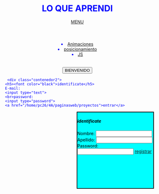 <!DOCTYPE html>
<html>
<head>
<tittle></tittle>
<style>
  
.contenedor{
        text-aling: center;
        background: Aqua; 
        border:2px solid black;
        height: 500px;
        width: 700px;
        float: left;

      }
.contenedor2{
        text-aling: center;
        background: Aqua;
        border:2px solid black;
        height: 250px;
        width: 250px;
        float: right;
}
.contenedor3{
        text-aling: center;
        background: Aqua;
        border:2px solid black;
        height: 250px;
        width: 250px;
        float: right;
}


</style>
</head>
<body>
              <div class="contenedor">
               <center><h1><font color="blue">LO QUE APRENDI</h1></center>
<header>
   <nav>
    <center><a id="foll" href="">MENU</a></center>
   </nav>
</header>
    <center><li><a href="/home/pc26/4A/paginasweb/JS/index.Animacion.html">Animaciones</a></li></center>
    <center><li><a href="/home/pc26/4A/paginasweb/proyectos/index.posicionamiento">posicionamiento</a></li></center>
    <center><li><a href="/home/pc26/4A/paginasweb/proyectos/index.html">JS</a></li></center>
<br>
</br>
    <center><font color="blue"><input type="button" value="BIENVENIDO"></center>
</div>

       <div class="contenedor2">
      <h5><font color="black">identificate</h5>
      E-mail:
      <input type="text">
      <br>password:
      <input type="password">
      <a href="/home/pc26/4A/paginasweb/proyectos">entrar</a>
  </div>

<div class="contenedor3">
<h5><font color="black">identificate</h5>
     Nombre:
<input type="text">
<br>Apellido:
<input type="text">
<br>Password:
<input type="password">
<a href="/home/pc26/4A/paginasweb/JS">registrar</a>

</body>

<script>
alert("dame tu edad");
n1=prompt("");
alert("tu edad es" + n1);
</script>
</body>
</html>
